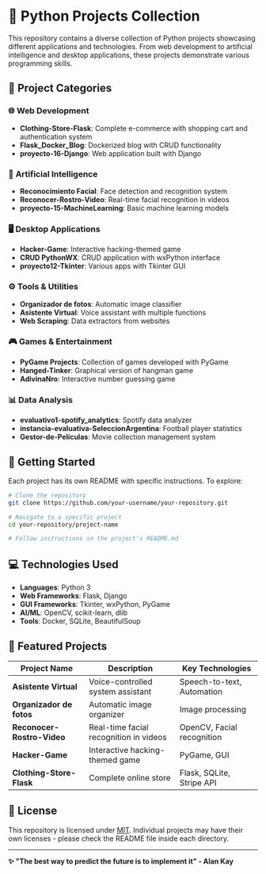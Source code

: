 # 🐍 Python Projects Collection

This repository contains a diverse collection of Python projects showcasing different applications and technologies. From web development to artificial intelligence and desktop applications, these projects demonstrate various programming skills.

## 🧩 Project Categories

### 🌐 **Web Development**
- **Clothing-Store-Flask**: Complete e-commerce with shopping cart and authentication system
- **Flask_Docker_Blog**: Dockerized blog with CRUD functionality
- **proyecto-16-Django**: Web application built with Django

### 🤖 **Artificial Intelligence**
- **Reconocimiento Facial**: Face detection and recognition system
- **Reconocer-Rostro-Video**: Real-time facial recognition in videos
- **proyecto-15-MachineLearning**: Basic machine learning models

### 🖥️ **Desktop Applications**
- **Hacker-Game**: Interactive hacking-themed game
- **CRUD PythonWX**: CRUD application with wxPython interface
- **proyecto12-Tkinter**: Various apps with Tkinter GUI

### ⚙️ **Tools & Utilities**
- **Organizador de fotos**: Automatic image classifier
- **Asistente Virtual**: Voice assistant with multiple functions
- **Web Scraping**: Data extractors from websites

### 🎮 **Games & Entertainment**
- **PyGame Projects**: Collection of games developed with PyGame
- **Hanged-Tinker**: Graphical version of hangman game
- **AdivinaNro**: Interactive number guessing game

### 📊 **Data Analysis**
- **evaluativo1-spotify_analytics**: Spotify data analyzer
- **instancia-evaluativa-SeleccionArgentina**: Football player statistics
- **Gestor-de-Películas**: Movie collection management system

## 🚀 Getting Started

Each project has its own README with specific instructions. To explore:

```bash
# Clone the repository
git clone https://github.com/your-username/your-repository.git

# Navigate to a specific project
cd your-repository/project-name

# Follow instructions in the project's README.md
```

## 💻 Technologies Used
- **Languages**: Python 3
- **Web Frameworks**: Flask, Django
- **GUI Frameworks**: Tkinter, wxPython, PyGame
- **AI/ML**: OpenCV, scikit-learn, dlib
- **Tools**: Docker, SQLite, BeautifulSoup

## 📌 Featured Projects

| Project Name | Description | Key Technologies |
|--------------|-------------|------------------|
| **Asistente Virtual** | Voice-controlled system assistant | Speech-to-text, Automation |
| **Organizador de fotos** | Automatic image organizer | Image processing |
| **Reconocer-Rostro-Video** | Real-time facial recognition in videos | OpenCV, Facial recognition |
| **Hacker-Game** | Interactive hacking-themed game | PyGame, GUI |
| **Clothing-Store-Flask** | Complete online store | Flask, SQLite, Stripe API |

## 📄 License

This repository is licensed under [MIT](LICENSE). Individual projects may have their own licenses - please check the README file inside each directory.

---

**✨ "The best way to predict the future is to implement it" - Alan Kay**
